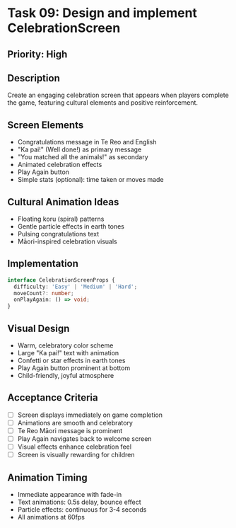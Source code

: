 # Task 09: Design and implement CelebrationScreen

## Priority: High

## Description
Create an engaging celebration screen that appears when players complete the game, featuring cultural elements and positive reinforcement.

## Screen Elements
- Congratulations message in Te Reo and English
- "Ka pai!" (Well done!) as primary message
- "You matched all the animals!" as secondary
- Animated celebration effects
- Play Again button
- Simple stats (optional): time taken or moves made

## Cultural Animation Ideas
- Floating koru (spiral) patterns
- Gentle particle effects in earth tones
- Pulsing congratulations text
- Māori-inspired celebration visuals

## Implementation
```typescript
interface CelebrationScreenProps {
  difficulty: 'Easy' | 'Medium' | 'Hard';
  moveCount?: number;
  onPlayAgain: () => void;
}
```

## Visual Design
- Warm, celebratory color scheme
- Large "Ka pai!" text with animation
- Confetti or star effects in earth tones
- Play Again button prominent at bottom
- Child-friendly, joyful atmosphere

## Acceptance Criteria
- [ ] Screen displays immediately on game completion
- [ ] Animations are smooth and celebratory
- [ ] Te Reo Māori message is prominent
- [ ] Play Again navigates back to welcome screen
- [ ] Visual effects enhance celebration feel
- [ ] Screen is visually rewarding for children

## Animation Timing
- Immediate appearance with fade-in
- Text animations: 0.5s delay, bounce effect
- Particle effects: continuous for 3-4 seconds
- All animations at 60fps